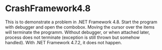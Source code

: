 # CrashFramework4.8
This is to demonstrate a problem in .NET Framework 4.8.
Start the program with debugger and open the combobox. Moving the cursor over the items will terminate the programm.
Without debugger, or when attached later, process does not terminate (exception is still thrown but somehow handled).
With .NET Framework 4.7.2, it does not happen.
